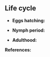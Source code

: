 ## **Life cycle**

* **Eggs hatching:**             






* **Nymph period:**

* **Adulthood:**

**References:**



